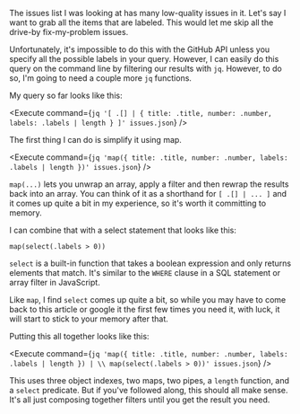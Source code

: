 <script>
import Alert from "$components/Alert.svelte";
import Execute from "$components/Execute.svelte";
</script>

The issues list I was looking at has many low-quality issues in it. Let's say I want to grab all the items that are labeled. This would let me skip all the drive-by fix-my-problem issues.

Unfortunately, it's impossible to do this with the GitHub API unless you specify all the possible labels in your query. However, I can easily do this query on the command line by filtering our results with `jq`. However, to do so, I'm going to need a couple more `jq` functions.

My query so far looks like this:

<Execute command={`jq '[ .[] | { title: .title, number: .number, labels: .labels | length } ]' issues.json`} />

The first thing I can do is simplify it using map.

<Execute command={`jq 'map({ title: .title, number: .number, labels: .labels | length })' issues.json`} />

`map(...)` lets you unwrap an array, apply a filter and then rewrap the results back into an array. You can think of it as a shorthand for `[ .[] | ... ]` and it comes up quite a bit in my experience, so it's worth it committing to memory.

I can combine that with a select statement that looks like this:

`map(select(.labels > 0))`

`select` is a built-in function that takes a boolean expression and only returns elements that match. It's similar to the `WHERE` clause in a SQL statement or array filter in JavaScript.

Like `map`, I find `select` comes up quite a bit, so while you may have to come back to this article or google it the first few times you need it, with luck, it will start to stick to your memory after that.

Putting this all together looks like this:

<Execute command={`jq 'map({ title: .title, number: .number, labels: .labels | length }) | \\ map(select(.labels > 0))' issues.json`} />

This uses three object indexes, two maps, two pipes, a `length` function, and a `select` predicate. But if you've followed along, this should all make sense. It's all just composing together filters until you get the result you need.
